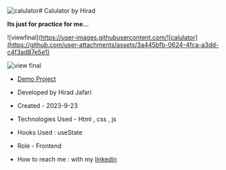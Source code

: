 ![calulator](https://github.com/user-attachments/assets/040e2d09-5744-4dc8-a59b-4f605f39bc8f)# Calulator by Hirad

**Its just for practice for me...**

![viewfinal](https://user-images.githubusercontent.com/![calulator](https://github.com/user-attachments/assets/3a445bfb-0624-4fca-a3dd-c4f3ad87e5e1)


![view final](https://user-images.githubusercontent.com/![calulator](https://github.com/user-attachments/assets/785eeeaa-3cdd-4ba7-8cfa-5bc6bac0adb9)
)

- [Demo Project](https://github.com/Hirad-Jafari/Calulator-/blob/main/index.html)

- Developed by Hirad Jafari

- Created - 2023-9-23

- Technologies Used - Html , css , js 

- Hooks Used : useState 

- Role - Frontend

- How to reach me : with my [linkedin](https://www.linkedin.com/in/hirad-jafariii-03317225a/)
